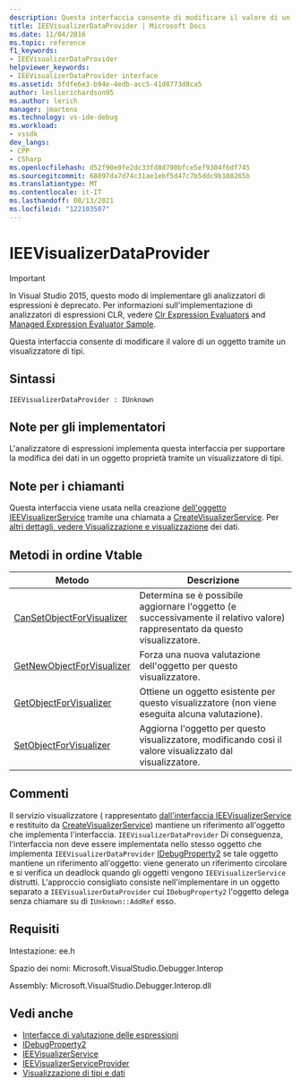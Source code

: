 ```yaml
---
description: Questa interfaccia consente di modificare il valore di un oggetto tramite un visualizzatore di tipi.
title: IEEVisualizerDataProvider | Microsoft Docs
ms.date: 11/04/2016
ms.topic: reference
f1_keywords:
- IEEVisualizerDataProvider
helpviewer_keywords:
- IEEVisualizerDataProvider interface
ms.assetid: 5fdfe6e3-b94e-4edb-acc5-41d8773d8ca5
author: leslierichardson95
ms.author: lerich
manager: jmartens
ms.technology: vs-ide-debug
ms.workload:
- vssdk
dev_langs:
- CPP
- CSharp
ms.openlocfilehash: d52f90e0fe2dc33fd8d790bfce5ef9304f6df745
ms.sourcegitcommit: 68897da7d74c31ae1ebf5d47c7b5ddc9b108265b
ms.translationtype: MT
ms.contentlocale: it-IT
ms.lasthandoff: 08/13/2021
ms.locfileid: "122103507"
---
```

# <a name="ieevisualizerdataprovider"></a>IEEVisualizerDataProvider
> [!IMPORTANT]
> In Visual Studio 2015, questo modo di implementare gli analizzatori di espressioni è deprecato. Per informazioni sull'implementazione di analizzatori di espressioni CLR, vedere [Clr Expression Evaluators](https://github.com/Microsoft/ConcordExtensibilitySamples/wiki/CLR-Expression-Evaluators) and [Managed Expression Evaluator Sample](https://github.com/Microsoft/ConcordExtensibilitySamples/wiki/Managed-Expression-Evaluator-Sample).

 Questa interfaccia consente di modificare il valore di un oggetto tramite un visualizzatore di tipi.

## <a name="syntax"></a>Sintassi

```
IEEVisualizerDataProvider : IUnknown
```

## <a name="notes-for-implementers"></a>Note per gli implementatori
 L'analizzatore di espressioni implementa questa interfaccia per supportare la modifica dei dati in un oggetto proprietà tramite un visualizzatore di tipi.

## <a name="notes-for-callers"></a>Note per i chiamanti
 Questa interfaccia viene usata nella creazione [dell'oggetto IEEVisualizerService](../../../extensibility/debugger/reference/ieevisualizerservice.md) tramite una chiamata a [CreateVisualizerService](../../../extensibility/debugger/reference/ieevisualizerserviceprovider-createvisualizerservice.md). Per [altri dettagli, vedere Visualizzazione e visualizzazione](../../../extensibility/debugger/visualizing-and-viewing-data.md) dei dati.

## <a name="methods-in-vtable-order"></a>Metodi in ordine Vtable

|Metodo|Descrizione|
|------------|-----------------|
|[CanSetObjectForVisualizer](../../../extensibility/debugger/reference/ieevisualizerdataprovider-cansetobjectforvisualizer.md)|Determina se è possibile aggiornare l'oggetto (e successivamente il relativo valore) rappresentato da questo visualizzatore.|
|[GetNewObjectForVisualizer](../../../extensibility/debugger/reference/ieevisualizerdataprovider-getnewobjectforvisualizer.md)|Forza una nuova valutazione dell'oggetto per questo visualizzatore.|
|[GetObjectForVisualizer](../../../extensibility/debugger/reference/ieevisualizerdataprovider-getobjectforvisualizer.md)|Ottiene un oggetto esistente per questo visualizzatore (non viene eseguita alcuna valutazione).|
|[SetObjectForVisualizer](../../../extensibility/debugger/reference/ieevisualizerdataprovider-setobjectforvisualizer.md)|Aggiorna l'oggetto per questo visualizzatore, modificando così il valore visualizzato dal visualizzatore.|

## <a name="remarks"></a>Commenti
 Il servizio visualizzatore ( rappresentato [dall'interfaccia IEEVisualizerService](../../../extensibility/debugger/reference/ieevisualizerservice.md) e restituito da [CreateVisualizerService](../../../extensibility/debugger/reference/ieevisualizerserviceprovider-createvisualizerservice.md)) mantiene un riferimento all'oggetto che implementa l'interfaccia. `IEEVisualizerDataProvider` Di conseguenza, l'interfaccia non deve essere implementata nello stesso oggetto che implementa `IEEVisualizerDataProvider` [IDebugProperty2](../../../extensibility/debugger/reference/idebugproperty2.md) se tale oggetto mantiene un riferimento all'oggetto: viene generato un riferimento circolare e si verifica un deadlock quando gli oggetti vengono `IEEVisualizerService` distrutti. L'approccio consigliato consiste nell'implementare in un oggetto separato a `IEEVisualizerDataProvider` cui `IDebugProperty2` l'oggetto delega senza chiamare su di `IUnknown::AddRef` esso.

## <a name="requirements"></a>Requisiti
 Intestazione: ee.h

 Spazio dei nomi: Microsoft.VisualStudio.Debugger.Interop

 Assembly: Microsoft.VisualStudio.Debugger.Interop.dll

## <a name="see-also"></a>Vedi anche
- [Interfacce di valutazione delle espressioni](../../../extensibility/debugger/reference/expression-evaluation-interfaces.md)
- [IDebugProperty2](../../../extensibility/debugger/reference/idebugproperty2.md)
- [IEEVisualizerService](../../../extensibility/debugger/reference/ieevisualizerservice.md)
- [IEEVisualizerServiceProvider](../../../extensibility/debugger/reference/ieevisualizerserviceprovider.md)
- [Visualizzazione di tipi e dati](../../../extensibility/debugger/visualizing-and-viewing-data.md)
